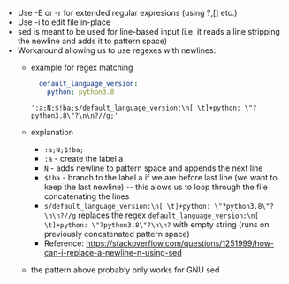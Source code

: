 - Use -E or -r for extended regular expresions (using ?,[] etc.)
- Use -i to edit file in-place
- sed is meant to be used for line-based input (i.e. it reads a line stripping the newline and adds it to pattern space)
- Workaround allowing us to use regexes with newlines:
  - example for regex matching 

    ```yaml
      default_language_version:
        python: python3.8
    ```

    `':a;N;$!ba;s/default_language_version:\n[ \t]+python: \"?python3.8\"?\n\n?//g;'`
  - explanation
    - `:a;N;$!ba;` 
    - `:a` - create the label a
    - `N` - adds newline to pattern space and appends the next line 
    - `$!ba` - branch to the label a if we are before last line (we want to keep the last newline) -- this alows us to loop through the file concatenating the lines
    - `s/default_language_version:\n[ \t]+python: \"?python3.8\"?\n\n?//g` replaces the regex `default_language_version:\n[ \t]+python: \"?python3.8\"?\n\n?` with empty string (runs on previously concatenated pattern space)
    - Reference: https://stackoverflow.com/questions/1251999/how-can-i-replace-a-newline-n-using-sed
  - the pattern above probably only works for GNU sed
